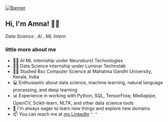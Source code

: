 [![Banner](https://static.wixstatic.com/media/6c3893_60b02f5779ab4a239a715f41ba6a007e~mv2_d_5000_1447_s_2.gif)](https://github.com/AMNA-KN)

## Hi, I'm Amna! 🙋‍♀️
*Data Science , AI , ML Intern*

### little more about me

- 👩‍💻 AI ML internship under Neuroburst Technologies
- 👩‍💻 Data Science internship under Luminar Technolab
- 👩‍🎓 Studied Bsc Computer Science at Mahatma Gandhi University, Kerala, India
- 💻 Enthusiastic about data science, machine learning, natural language processing, and deep learning
- 📊 Experience in working with Python, SQL, TensorFlow, Mediapipe, OpenCV, Scikit-learn, NLTK, and other data science tools
- 🌱 I'm always eager to learn new things and explore new domains
- 📫 You can reach me at [my LinkedIn](https://www.linkedin.com/in/amna-k-n-a27321269) ```^_^```
